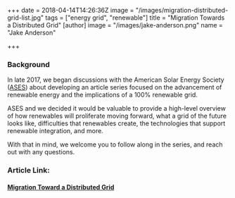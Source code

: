 +++
date = 2018-04-14T14:26:36Z
image = "/images/migration-distributed-grid-list.jpg"
tags = ["energy grid", "renewable"]
title = "Migration Towards a Distributed Grid"
[author]
image = "/images/jake-anderson.png"
name = "Jake Anderson"

+++
### Background

In late 2017, we began discussions with the American Solar Energy Society ([ASES](https://www.ases.org/)) about developing an article series focused on the advancement of renewable energy and the implications of a 100% renewable grid.

ASES and we decided it would be valuable to provide a high-level overview of how renewables will proliferate moving forward, what a grid of the future looks like, difficulties that renewables create, the technologies that support renewable integration, and more. 

With that in mind, we welcome you to follow along in the series, and reach out with any questions.

### Article Link:

#### [Migration Toward a Distributed Grid](https://www.ases.org/migration-toward-a-distributed-grid/)